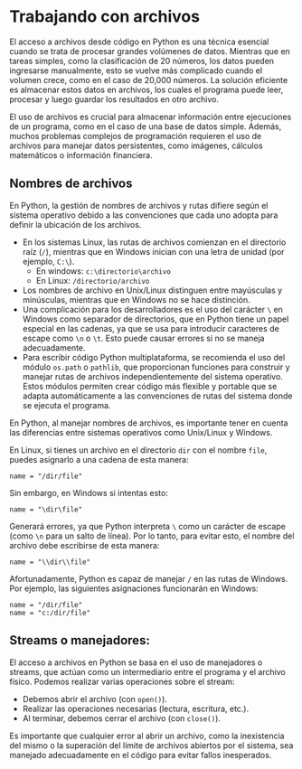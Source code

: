 # Trabajando con archivos

El acceso a archivos desde código en Python es una técnica esencial cuando se trata de procesar grandes volúmenes de datos. Mientras que en tareas simples, como la clasificación de 20 números, los datos pueden ingresarse manualmente, esto se vuelve más complicado cuando el volumen crece, como en el caso de 20,000 números. La solución eficiente es almacenar estos datos en archivos, los cuales el programa puede leer, procesar y luego guardar los resultados en otro archivo.

El uso de archivos es crucial para almacenar información entre ejecuciones de un programa, como en el caso de una base de datos simple. Además, muchos problemas complejos de programación requieren el uso de archivos para manejar datos persistentes, como imágenes, cálculos matemáticos o información financiera.

## Nombres de archivos

En Python, la gestión de nombres de archivos y rutas difiere según el sistema operativo debido a las convenciones que cada uno adopta para definir la ubicación de los archivos. 

* En los sistemas Linux, las rutas de archivos comienzan en el directorio raíz (`/`), mientras que en Windows inician con una letra de unidad (por ejemplo, `C:\`). 
    * En windows: `c:\directorio\archivo`
    * En Linux: `/directorio/archivo`
* Los nombres de archivo en Unix/Linux distinguen entre mayúsculas y minúsculas, mientras que en Windows no se hace distinción.
* Una complicación para los desarrolladores es el uso del carácter `\` en Windows como separador de directorios, que en Python tiene un papel especial en las cadenas, ya que se usa para introducir caracteres de escape como `\n` o `\t`. Esto puede causar errores si no se maneja adecuadamente.
* Para escribir código Python multiplataforma, se recomienda el uso del módulo `os.path` o `pathlib`, que proporcionan funciones para construir y manejar rutas de archivos independientemente del sistema operativo. Estos módulos permiten crear código más flexible y portable que se adapta automáticamente a las convenciones de rutas del sistema donde se ejecuta el programa.

En Python, al manejar nombres de archivos, es importante tener en cuenta las diferencias entre sistemas operativos como Unix/Linux y Windows.

En Linux, si tienes un archivo en el directorio `dir` con el nombre `file`, puedes asignarlo a una cadena de esta manera:
```
name = "/dir/file"
```
Sin embargo, en Windows si intentas esto:
```
name = "\dir\file"
```
Generará errores, ya que Python interpreta `\` como un carácter de escape (como `\n` para un salto de línea). Por lo tanto, para evitar esto, el nombre del archivo debe escribirse de esta manera:
```
name = "\\dir\\file"
```

Afortunadamente, Python es capaz de manejar `/` en las rutas de Windows. Por ejemplo, las siguientes asignaciones funcionarán en Windows:
```
name = "/dir/file"
name = "c:/dir/file"
```

## Streams o manejadores:

El acceso a archivos en Python se basa en el uso de manejadores o streams, que actúan como un intermediario entre el programa y el archivo físico. Podemos realizar varias operaciones sobre el stream:

* Debemos abrir el archivo (con `open()`).
* Realizar las operaciones necesarias (lectura, escritura, etc.).
* Al terminar, debemos cerrar el archivo (con `close()`). 

Es importante que cualquier error al abrir un archivo, como la inexistencia del mismo o la superación del límite de archivos abiertos por el sistema, sea manejado adecuadamente en el código para evitar fallos inesperados.

